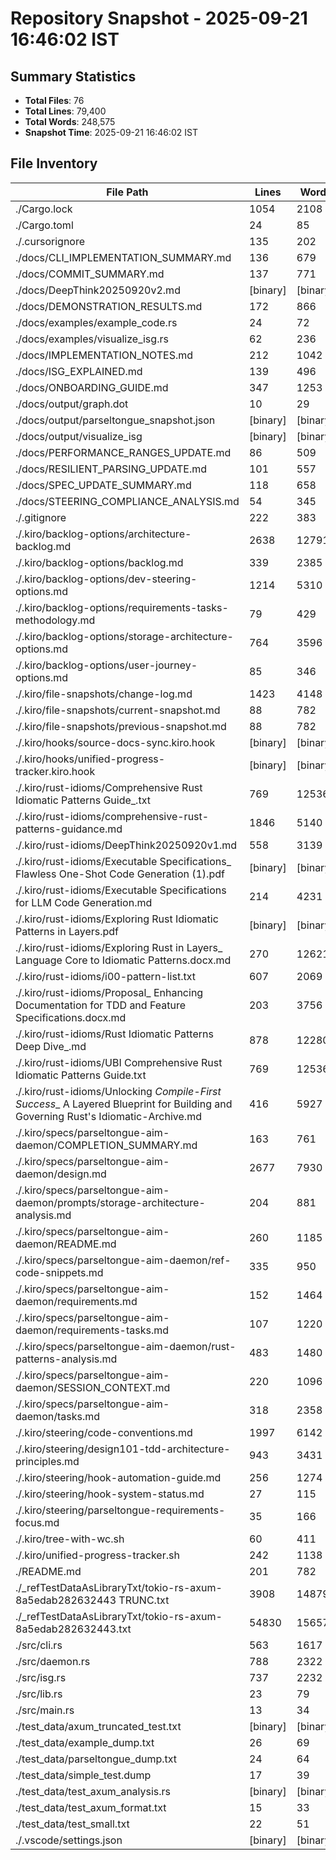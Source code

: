 # Repository Snapshot - 2025-09-21 16:46:02 IST

## Summary Statistics
- **Total Files**: 76
- **Total Lines**: 79,400
- **Total Words**: 248,575
- **Snapshot Time**: 2025-09-21 16:46:02 IST

## File Inventory

| File Path | Lines | Words | Size |
|-----------|-------|-------|------|
| ./Cargo.lock | 1054 | 2108 | 28K |
| ./Cargo.toml | 24 | 85 | 521 |
| ./.cursorignore | 135 | 202 | 1.7K |
| ./docs/CLI_IMPLEMENTATION_SUMMARY.md | 136 | 679 | 5.1K |
| ./docs/COMMIT_SUMMARY.md | 137 | 771 | 6.1K |
| ./docs/DeepThink20250920v2.md | [binary] | [binary] | 0 |
| ./docs/DEMONSTRATION_RESULTS.md | 172 | 866 | 6.5K |
| ./docs/examples/example_code.rs | 24 | 72 | 460 |
| ./docs/examples/visualize_isg.rs | 62 | 236 | 2.4K |
| ./docs/IMPLEMENTATION_NOTES.md | 212 | 1042 | 8.1K |
| ./docs/ISG_EXPLAINED.md | 139 | 496 | 3.4K |
| ./docs/ONBOARDING_GUIDE.md | 347 | 1253 | 9.3K |
| ./docs/output/graph.dot | 10 | 29 | 421 |
| ./docs/output/parseltongue_snapshot.json | [binary] | [binary] | 188K |
| ./docs/output/visualize_isg | [binary] | [binary] | 28M |
| ./docs/PERFORMANCE_RANGES_UPDATE.md | 86 | 509 | 3.7K |
| ./docs/RESILIENT_PARSING_UPDATE.md | 101 | 557 | 4.2K |
| ./docs/SPEC_UPDATE_SUMMARY.md | 118 | 658 | 5.0K |
| ./docs/STEERING_COMPLIANCE_ANALYSIS.md | 54 | 345 | 2.5K |
| ./.gitignore | 222 | 383 | 2.9K |
| ./.kiro/backlog-options/architecture-backlog.md | 2638 | 12791 | 104K |
| ./.kiro/backlog-options/backlog.md | 339 | 2385 | 19K |
| ./.kiro/backlog-options/dev-steering-options.md | 1214 | 5310 | 44K |
| ./.kiro/backlog-options/requirements-tasks-methodology.md | 79 | 429 | 3.5K |
| ./.kiro/backlog-options/storage-architecture-options.md | 764 | 3596 | 29K |
| ./.kiro/backlog-options/user-journey-options.md | 85 | 346 | 2.9K |
| ./.kiro/file-snapshots/change-log.md | 1423 | 4148 | 31K |
| ./.kiro/file-snapshots/current-snapshot.md | 88 | 782 | 5.2K |
| ./.kiro/file-snapshots/previous-snapshot.md | 88 | 782 | 5.2K |
| ./.kiro/hooks/source-docs-sync.kiro.hook | [binary] | [binary] | 1.8K |
| ./.kiro/hooks/unified-progress-tracker.kiro.hook | [binary] | [binary] | 545 |
| ./.kiro/rust-idioms/Comprehensive Rust Idiomatic Patterns Guide_.txt | 769 | 12536 | 90K |
| ./.kiro/rust-idioms/comprehensive-rust-patterns-guidance.md | 1846 | 5140 | 51K |
| ./.kiro/rust-idioms/DeepThink20250920v1.md | 558 | 3139 | 25K |
| ./.kiro/rust-idioms/Executable Specifications_ Flawless One-Shot Code Generation (1).pdf | [binary] | [binary] | 83K |
| ./.kiro/rust-idioms/Executable Specifications for LLM Code Generation.md | 214 | 4231 | 33K |
| ./.kiro/rust-idioms/Exploring Rust Idiomatic Patterns in Layers.pdf | [binary] | [binary] | 613K |
| ./.kiro/rust-idioms/Exploring Rust in Layers_ Language Core to Idiomatic Patterns.docx.md | 270 | 12621 | 97K |
| ./.kiro/rust-idioms/i00-pattern-list.txt | 607 | 2069 | 18K |
| ./.kiro/rust-idioms/Proposal_ Enhancing Documentation for TDD and Feature Specifications.docx.md | 203 | 3756 | 28K |
| ./.kiro/rust-idioms/Rust Idiomatic Patterns Deep Dive_.md | 878 | 12280 | 95K |
| ./.kiro/rust-idioms/UBI Comprehensive Rust Idiomatic Patterns Guide.txt | 769 | 12536 | 90K |
| ./.kiro/rust-idioms/Unlocking _Compile-First Success__ A Layered Blueprint for Building and Governing Rust's Idiomatic-Archive.md | 416 | 5927 | 47K |
| ./.kiro/specs/parseltongue-aim-daemon/COMPLETION_SUMMARY.md | 163 | 761 | 5.7K |
| ./.kiro/specs/parseltongue-aim-daemon/design.md | 2677 | 7930 | 87K |
| ./.kiro/specs/parseltongue-aim-daemon/prompts/storage-architecture-analysis.md | 204 | 881 | 7.2K |
| ./.kiro/specs/parseltongue-aim-daemon/README.md | 260 | 1185 | 11K |
| ./.kiro/specs/parseltongue-aim-daemon/ref-code-snippets.md | 335 | 950 | 9.7K |
| ./.kiro/specs/parseltongue-aim-daemon/requirements.md | 152 | 1464 | 9.8K |
| ./.kiro/specs/parseltongue-aim-daemon/requirements-tasks.md | 107 | 1220 | 9.6K |
| ./.kiro/specs/parseltongue-aim-daemon/rust-patterns-analysis.md | 483 | 1480 | 14K |
| ./.kiro/specs/parseltongue-aim-daemon/SESSION_CONTEXT.md | 220 | 1096 | 8.7K |
| ./.kiro/specs/parseltongue-aim-daemon/tasks.md | 318 | 2358 | 19K |
| ./.kiro/steering/code-conventions.md | 1997 | 6142 | 53K |
| ./.kiro/steering/design101-tdd-architecture-principles.md | 943 | 3431 | 29K |
| ./.kiro/steering/hook-automation-guide.md | 256 | 1274 | 11K |
| ./.kiro/steering/hook-system-status.md | 27 | 115 | 912 |
| ./.kiro/steering/parseltongue-requirements-focus.md | 35 | 166 | 1.3K |
| ./.kiro/tree-with-wc.sh | 60 | 411 | 2.7K |
| ./.kiro/unified-progress-tracker.sh | 242 | 1138 | 9.4K |
| ./README.md | 201 | 782 | 6.0K |
| ./_refTestDataAsLibraryTxt/tokio-rs-axum-8a5edab282632443 TRUNC.txt | 3908 | 14879 | 136K |
| ./_refTestDataAsLibraryTxt/tokio-rs-axum-8a5edab282632443.txt | 54830 | 156578 | 1.6M |
| ./src/cli.rs | 563 | 1617 | 19K |
| ./src/daemon.rs | 788 | 2322 | 28K |
| ./src/isg.rs | 737 | 2232 | 27K |
| ./src/lib.rs | 23 | 79 | 591 |
| ./src/main.rs | 13 | 34 | 280 |
| ./test_data/axum_truncated_test.txt | [binary] | [binary] | 0 |
| ./test_data/example_dump.txt | 26 | 69 | 455 |
| ./test_data/parseltongue_dump.txt | 24 | 64 | 514 |
| ./test_data/simple_test.dump | 17 | 39 | 248 |
| ./test_data/test_axum_analysis.rs | [binary] | [binary] | 0 |
| ./test_data/test_axum_format.txt | 15 | 33 | 297 |
| ./test_data/test_small.txt | 22 | 51 | 401 |
| ./.vscode/settings.json | [binary] | [binary] | 44 |

